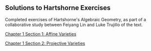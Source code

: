 ## Solutions to Hartshorne Exercises 

Completed exercises of Hartshorne's Algebraic Geometry, as part of a collaborative study between Feiyang Lin and Luke Trujillo of the text.

[Chapter 1 Section 1: Affine Varieties](https://ltrujello.github.io/Hartshorne-Exercises/Chapter-1/1.1-Affine-Varieties/1.1-Affine-Varieties.pdf)

[Chapter 1 Section 2: Projective Varieties](https://ltrujello.github.io/Hartshorne-Exercises/Chapter-1/1.2-Projective-Varieties/1.2-Projective-Varieties.pdf)